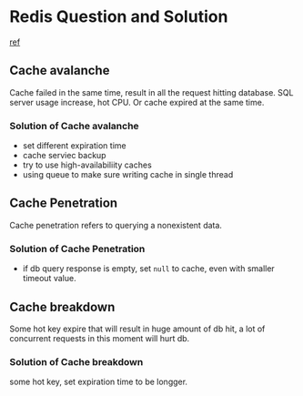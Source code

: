 # Redis Question and Solution

[ref](https://developpaper.com/cache-penetration-cache-breakdown-cache-avalanche-solution-analysis/)

## Cache avalanche

Cache failed in the same time, result in all the request hitting database. SQL server usage increase, hot CPU.
Or cache expired at the same time.

### Solution of Cache avalanche

- set different expiration time
- cache serviec backup
- try to use high-availabiliity caches
- using queue to make sure writing cache in single thread

## Cache Penetration

Cache penetration refers to querying a nonexistent data.

### Solution of Cache Penetration

- if db query response is empty, set `null` to cache, even with smaller timeout value.

## Cache breakdown

Some hot key expire that will result in huge amount of db hit, a lot of concurrent requests in this moment will hurt db.

### Solution of Cache breakdown

some hot key, set expiration time to be longger.
